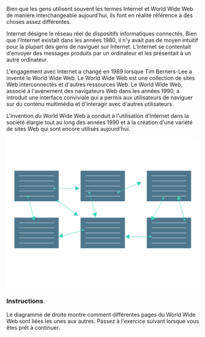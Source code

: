 Bien que les gens utilisent souvent les termes Internet et World Wide Web de manière interchangeable aujourd'hui, ils font en réalité référence à des choses assez différentes.

Internet désigne le réseau réel de dispositifs informatiques connectés. Bien que l'Internet existait dans les années 1980, il n'y avait pas de moyen intuitif pour la plupart des gens de naviguer sur Internet. L'Internet se contentait d'envoyer des messages produits par un ordinateur et les présentait à un autre ordinateur.

L'engagement avec Internet a changé en 1989 lorsque Tim Berners-Lee a inventé le World Wide Web. Le World Wide Web est une collection de sites Web interconnectés et d'autres ressources Web. Le World Wide Web, associé à l'avènement des navigateurs Web dans les années 1990, a introduit une interface conviviale qui a permis aux utilisateurs de naviguer sur du contenu multimédia et d'interagir avec d'autres utilisateurs.

L'invention du World Wide Web a conduit à l'utilisation d'Internet dans la société élargie tout au long des années 1990 et à la création d'une variété de sites Web qui sont encore utilisés aujourd'hui.


![...](/MEDIA/hypertext_diagram%201.svg)
### Instructions

Le diagramme de droite montre comment différentes pages du World Wide Web sont liées les unes aux autres. Passez à l'exercice suivant lorsque vous êtes prêt à continuer.

